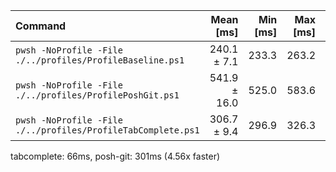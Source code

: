 | Command | Mean [ms] | Min [ms] | Max [ms] | Relative |
|:---|---:|---:|---:|---:|
| `pwsh -NoProfile -File ./../profiles/ProfileBaseline.ps1` | 240.1 ± 7.1 | 233.3 | 263.2 | 1.00 |
| `pwsh -NoProfile -File ./../profiles/ProfilePoshGit.ps1` | 541.9 ± 16.0 | 525.0 | 583.6 | 2.26 ± 0.09 |
| `pwsh -NoProfile -File ./../profiles/ProfileTabComplete.ps1` | 306.7 ± 9.4 | 296.9 | 326.3 | 1.28 ± 0.05 |

tabcomplete: 66ms, posh-git: 301ms (4.56x faster)
